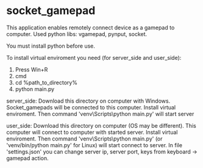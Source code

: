 # socket_gamepad
This application enables remotely connect device as a gamepad to computer. 
Used python libs: vgamepad, pynput, socket.

You must install python before use.

To install virtual enviroment you need (for server_side and user_side): 
1) Press Win+R
2) cmd
3) cd %path_to_directory%
4) python main.py


server_side: 
Download this directory on computer with Windows. Socket_gamepads will be connected to this computer.
Install virtual enviroment. Then command 'venv\Scripts\python main.py' will start server


user_side:
Download this directory on computer (OS may be different). This computer will connect to computer with started server.
Install virtual enviroment. Then command 'venv\Scripts\python main.py' (or 'venv/bin/python main.py' for Linux) will start connect to server.
In file 'settings.json' you can change server ip, server port, keys from keyboard -> gamepad action.
